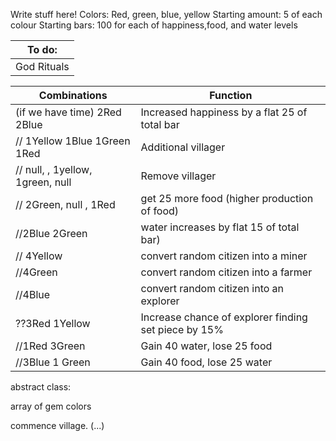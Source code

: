 Write stuff here!
Colors: Red, green, blue, yellow                Starting amount: 5 of each colour              Starting bars: 100 for each of happiness,food, and water levels 

| To do: | 
| -------- | 
| God Rituals | 


| Combinations  | Function |
| ------------- | -------- |
| (if we have time) 2Red 2Blue | Increased happiness by a flat 25 of total bar |
| // 1Yellow  1Blue  1Green  1Red | Additional villager |
| //  null, , 1yellow, 1green, null | Remove villager |
| // 2Green, null , 1Red | get 25 more food (higher production of food)  |
| //2Blue  2Green | water increases by flat 15 of total bar) |
| // 4Yellow | convert random citizen into a miner |
| //4Green | convert random citizen into a farmer |
| //4Blue | convert random citizen into an explorer |
| ??3Red 1Yellow | Increase chance of explorer finding set piece by 15% |
| //1Red 3Green | Gain 40 water, lose 25 food |
| //3Blue 1 Green | Gain 40 food, lose 25 water |

abstract class:

array of gem colors

commence
village. (...)